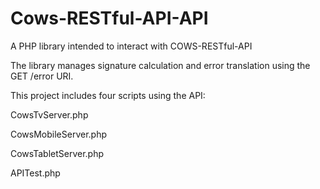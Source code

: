 Cows-RESTful-API-API
====================

A PHP library intended to interact with COWS-RESTful-API

The library manages signature calculation and error translation using the GET /error URI.

This project includes four scripts using the API:

CowsTvServer.php

CowsMobileServer.php 

CowsTabletServer.php

APITest.php
